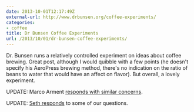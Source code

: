```yaml
---
date: 2013-10-01T12:17:49Z
external-url: http://www.drbunsen.org/coffee-experiments/
categories:
- coffee
title: Dr Bunsen Coffee Experiments
url: /2013/10/01/dr-bunsen-coffee-experiments/
---
```


Dr. Bunsen runs a relatively controlled experiment on ideas about coffee brewing. Great post, although I would quibble with a few points (he doesn't specify his AeroPress brewing method, there's no indication on the ratio of beans to water that would have an affect on flavor). But overall, a lovely experiment. 

UPDATE: Marco Arment [responds with similar concerns](http://www.marco.org/2013/10/01/coffee-experiments).

UPDATE: [Seth responds](http://www.drbunsen.org/coffee-experiments/#update) to some of our questions. 
